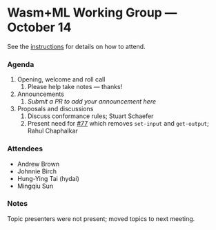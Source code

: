 # Wasm+ML Working Group &mdash; October 14

See the [instructions](../README.md) for details on how to attend.

### Agenda

1. Opening, welcome and roll call
    1. Please help take notes &mdash; thanks!
1. Announcements
    1. _Submit a PR to add your announcement here_
1. Proposals and discussions
    1. Discuss conformance rules; Stuart Schaefer
    1. Present need for [#77] which removes `set-input` and `get-output`; Rahul Chaphalkar

[#77]: https://github.com/WebAssembly/wasi-nn/pull/77

### Attendees

- Andrew Brown
- Johnnie Birch
- Hung-Ying Tai (hydai)
- Mingqiu Sun

### Notes

Topic presenters were not present; moved topics to next meeting.
